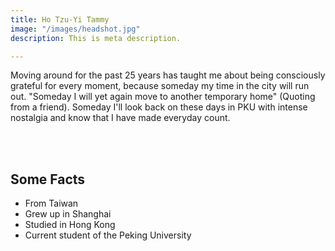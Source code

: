 ```yaml
---
title: Ho Tzu-Yi Tammy
image: "/images/headshot.jpg"
description: This is meta description.

---
```

Moving around for the past 25 years has taught me about being consciously grateful for every moment, because someday my time in the city will run out. "Someday I will yet again move to another temporary home" (Quoting from a friend). Someday I'll look back on these days in PKU with intense nostalgia and know that I have made everyday count. 

<br>
<br>

<div class="facts">

## Some Facts

* From Taiwan
* Grew up in Shanghai
* Studied in Hong Kong
* Current student of the Peking University 

</div>